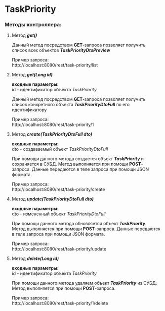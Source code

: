 # TaskPriority

### Методы контроллера:

1. Метод ***get()***

   Данный метод посредством **GET**-запроса позволяет получить список всех объектов ***TaskPriorityDtoPreview***
   
   Пример запроса:<br/>
   http://localhost:8080/rest/task-priority/list

2. Метод ***get(Long id)***

   **входные параметры**:<br/>
   id - идентификатор объекта *TaskPriority*<br/>
   
   Данный метод посредством **GET**-запроса позволяет получить список конкретного объекта 
   ***TaskPriorityDtoFull*** по его идентификатору
   
   Пример запроса:<br/>
   http://localhost:8080/rest/task-priority/1
   
3. Метод ***create(TaskPriorityDtoFull dto)***

   **входные параметры**:<br/>
   dto - создаваемый объект *TaskPriorityDtoFull*
   
   При помощи данного метода создается объект ***TaskPriority*** и сохраняется в СУБД.
   Метод выполняется при помощи **POST**-запроса. Данные передаются в теле запроса при помощи JSON
   формата.
   
   Пример запроса:<br/>
   http://localhost:8080/rest/task-priority/create
   
4. Метод ***update(TaskPriorityDtoFull dto)***

   **входные параметры**:<br/>
   dto - измененный объект *TaskPriorityDtoFull*
   
   При помощи данного метода обновляется объект ***TaskPriority***. Метод выполняется при помощи **POST**-запроса. 
   Данные передаются в теле запроса при помощи JSON формата.
   
   Пример запроса:<br/>
   http://localhost:8080/rest/task-priority/update
   
5. Метод ***delete(Long id)***

   **входные параметры**:<br/>
   id - идентификатор объекта *TaskPriority*<br/>
   
   При помощи данного метода удаляем объект ***TaskPriority*** из СУБД. Метод выполняется при помощи **POST**-запроса.
   
   Пример запроса:<br/>
   http://localhost:8080/rest/task-priority/1/delete